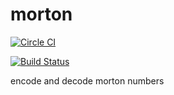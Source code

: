 # morton

[![Circle CI](https://circleci.com/gh/rubicks/morton.png?style=shield)](https://circleci.com/gh/rubicks/morton)

[![Build Status](https://travis-ci.org/rubicks/morton.svg)](https://travis-ci.org/rubicks/morton)

encode and decode morton numbers

